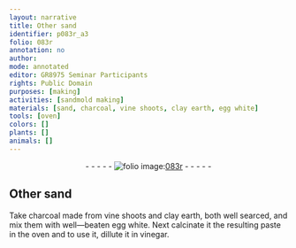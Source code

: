 ```yaml
---
layout: narrative
title: Other sand
identifier: p083r_a3
folio: 083r
annotation: no
author:
mode: annotated
editor: GR8975 Seminar Participants
rights: Public Domain
purposes: [making]
activities: [sandmold making]
materials: [sand, charcoal, vine shoots, clay earth, egg white]
tools: [oven]
colors: []
plants: []
animals: []
---
```


 <div class="folio" align="center">- - - - - <a href="http://gallica.bnf.fr/ark:/12148/btv1b10500001g/f171.item" target="_blank"><img src="https://cu-mkp.github.io/GR8975-edition/assets/photo-icon.png" alt="folio image: " style="display:inline-block; margin-bottom:-3px;"/>083r</a> - - - - - </div>  <span class="activity"></span> 

## Other <span class="material">sand</span>

 
 Take <span class="material">charcoal</span> made from <span class="material">vine shoots</span> and <span class="material">clay earth</span>, both well searced, and mix them with well—beaten <span class="material">egg white</span>. Next calcinate it the resulting paste in the <span class="tool">oven</span> and to use it, dillute it in vinegar. 
 